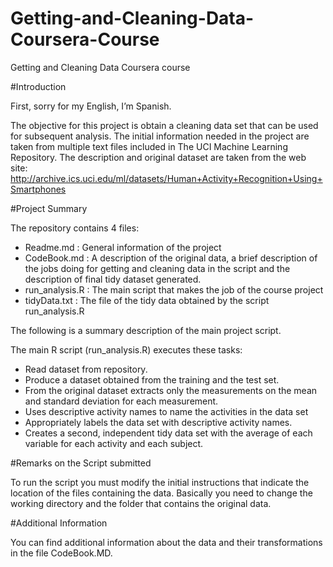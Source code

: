Getting-and-Cleaning-Data-Coursera-Course
=========================================

Getting and Cleaning Data Coursera course

#Introduction

First, sorry for my English, I’m Spanish.

The objective for this project is obtain a cleaning data set that can be used for subsequent analysis. The initial information needed in the project are taken from multiple text files included in The UCI Machine Learning Repository.
The description and original dataset are taken from the web site:
http://archive.ics.uci.edu/ml/datasets/Human+Activity+Recognition+Using+Smartphones

#Project Summary

The repository contains 4 files:
- Readme.md : General information of the project
- CodeBook.md : A description of the original data, a brief description of the jobs doing for getting and cleaning data in the script and the description of final tidy dataset generated.
- run_analysis.R : The main script that makes the job of the course project
- tidyData.txt : The file of the tidy data obtained by the script run_analysis.R

The following is a summary description of the main project script.

The main R script (run_analysis.R) executes these tasks:
-	Read dataset from repository.
-	Produce a dataset obtained from the training and the test set.
-	From the original dataset extracts only the measurements on the mean and standard deviation for each measurement.
-	Uses descriptive activity names to name the activities in the data set 
-	Appropriately labels the data set with descriptive activity names. 
-	Creates a second, independent tidy data set with the average of each variable for each activity and each subject.

#Remarks on the Script submitted

To run the script you must modify the initial instructions that indicate the location of the files containing the data. Basically you need  to change the working directory and the folder that contains the original data.

#Additional Information

You can find additional information about the data and their transformations  in the file CodeBook.MD.

